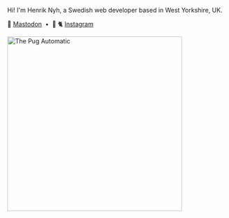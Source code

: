 Hi! I'm Henrik Nyh, a Swedish web developer based in West Yorkshire, UK.

🦣 [Mastodon](https://ruby.social/@henrik) &nbsp;•&nbsp;  📸 🐈 [Instagram](https://www.instagram.com/henrikn)

<a href="https://thepugautomatic.com/">
  <img src="https://thepugautomatic.com/images/og.png" width="400" alt="The Pug Automatic" />
</a>
